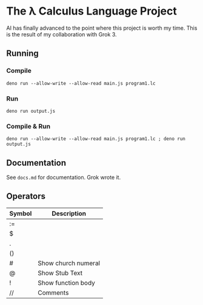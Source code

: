 # The λ Calculus Language Project

AI has finally advanced to the point where this project is worth my time. This is the result of my collaboration with Grok 3.

## Running

### Compile

    deno run --allow-write --allow-read main.js program1.lc

### Run

    deno run output.js

### Compile & Run

    deno run --allow-write --allow-read main.js program1.lc ; deno run output.js

## Documentation 

See `docs.md` for documentation. Grok wrote it.

## Operators

| Symbol        |   Description         |
| ------------- | --------------------- |
| :=            |                       |
| $             |                       |
| .             |                       |
| ()            |                       |
| #             | Show church numeral   |
| @             | Show Stub Text        |
| !             | Show function body    |
| //            | Comments              |
